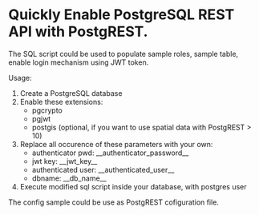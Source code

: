 # Quickly Enable PostgreSQL REST API with PostgREST.

The SQL script could be used to populate sample roles, sample table, enable login mechanism using JWT token.

Usage:
1. Create a PostgreSQL database
2. Enable these extensions:
    - pgcrypto
    - pgjwt
    - postgis (optional, if you want to use spatial data with PostgREST > 10)
3. Replace all occurence of these parameters with your own:
    - authenticator pwd: \_\_authenticator_password\_\_
    - jwt key: \_\_jwt_key\_\_
    - authenticated user: \_\_authenticated_user\_\_
    - dbname: \_\_db_name\_\_
4. Execute modified sql script inside your database, with postgres user


The config sample could be use as PostgREST cofiguration file.

